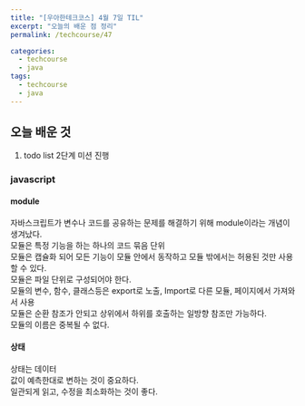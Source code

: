 ```yaml
---
title: "[우아한테크코스] 4월 7일 TIL"
excerpt: "오늘의 배운 점 정리"
permalink: /techcourse/47

categories:
  - techcourse
  - java
tags:
  - techcourse  
  - java
---  
```

## 오늘 배운 것 
1. todo list 2단계 미션 진행  

### javascript  
#### module  
자바스크립트가 변수나 코드를 공유하는 문제를 해결하기 위해 module이라는 개념이 생겨났다.  
모듈은 특정 기능을 하는 하나의 코드 묶음 단위  
모듈은 캡슐화 되어 모든 기능이 모듈 안에서 동작하고 모듈 밖에서는 허용된 것만 사용할 수 있다.  
모듈은 파일 단위로 구성되어야 한다.  
모듈의 변수, 함수, 클래스등은 export로 노출, Import로 다른 모듈, 페이지에서 가져와서 사용  
모듈은 순환 참조가 안되고 상위에서 하위를 호출하는 일방향 참조만 가능하다.  
모듈의 이름은 중복될 수 없다.  

#### 상태  
상태는 데이터  
값이 예측한대로 변하는 것이 중요하다.  
일관되게 읽고, 수정을 최소화하는 것이 좋다.  
